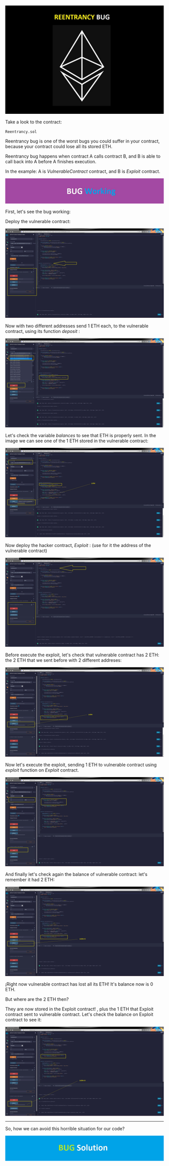 [![](https://github.com/ethsecurityexamples/Re-entrancy/blob/main/1.jpg)](http:https://github.com/ethsecurityexamples/Re-entrancy/blob/main/1.jpg//)

Take a look to the contract:

    Reentrancy.sol

Reentrancy bug is one of the worst bugs you could suffer in your contract, because your contract could lose all its stored ETH.

Reentrancy bug happens when contract A calls contract B, and B is able to call back into A before A finishes execution.

In the example: A is *VulnerableContract* contract, and B is *Exploit* contract.


[![](https://github.com/ethsecurityexamples/Re-entrancy/blob/main/2.jpg)](http:https://github.com/ethsecurityexamples/Re-entrancy/blob/main/2.jpg/)

First, let's see the bug working:

Deploy the vulnerable contract:

[![](https://github.com/ethsecurityexamples/Re-entrancy/blob/main/3.jpg)](http://https://github.com/ethsecurityexamples/Re-entrancy/blob/main/3.jpg)

Now with two different addresses send 1 ETH each, to the vulnerable contract, using its function *deposit* :

[![](https://github.com/ethsecurityexamples/Re-entrancy/blob/main/4.jpg)](http://https://github.com/ethsecurityexamples/Re-entrancy/blob/main/4.jpg)

Let's check the variable *balances* to see that ETH is properly sent.
In the image we can see one of the 1 ETH stored in the vulnerable contract:

[![](https://github.com/ethsecurityexamples/Re-entrancy/blob/main/5.jpg)](http:/https://github.com/ethsecurityexamples/Re-entrancy/blob/main/5.jpg/)

Now deploy the hacker contract, *Exploit* :
(use for it the address of the vulnerable contract)

[![](https://github.com/ethsecurityexamples/Re-entrancy/blob/main/6.jpg)](http://https://github.com/ethsecurityexamples/Re-entrancy/blob/main/6.jpg)



Before execute the exploit, let's check that vulnerable contract has 2 ETH: the 2 ETH that we sent before with 2 different addreses:

[![](https://github.com/ethsecurityexamples/Re-entrancy/blob/main/7.jpg)](http://https://github.com/ethsecurityexamples/Re-entrancy/blob/main/7.jpg)

Now let's execute the exploit, sending 1 ETH to vulnerable contract using *exploit* function on *Exploit* contract.

[![](https://github.com/ethsecurityexamples/Re-entrancy/blob/main/8.jpg)](https://github.com/ethsecurityexamples/Re-entrancy/blob/main/8.jpg/)

And finally let's check again the balance of vulnerable contract: 
let's remember it had 2 ETH:

[![](https://github.com/ethsecurityexamples/Re-entrancy/blob/main/9.jpg)](https://github.com/ethsecurityexamples/Re-entrancy/blob/main/9.jpg)

¡Right now vulnerable contract has lost all its ETH! It's balance now is 0 ETH.

But where are the 2 ETH then?

They are now stored in the Exploit contract! , plus the 1 ETH that Exploit contract sent to vulnerable contract. 
Let's check the balance on Exploit contract to see it:

[![](https://github.com/ethsecurityexamples/Re-entrancy/blob/main/10.jpg)](https://github.com/ethsecurityexamples/Re-entrancy/blob/main/10.jpg)


------------


So, how we can avoid this horrible situation for our code?

[![](https://github.com/ethsecurityexamples/Re-entrancy/blob/main/11.jpg)](https://github.com/ethsecurityexamples/Re-entrancy/blob/main/11.jpg)
